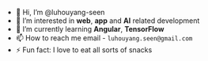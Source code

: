 - 👋 Hi, I’m @luhouyang-seen
- 👀 I’m interested in **web**, **app** and **AI** related development
- 🌱 I’m currently learning **Angular**, **TensorFlow**
- 📫 How to reach me email - ```luhouyang.seen@gmail.com```
- ⚡ Fun fact: I love to eat all sorts of snacks

<!---
luhouyang-seen/luhouyang-seen is a ✨ special ✨ repository because its `README.md` (this file) appears on your GitHub profile.
You can click the Preview link to take a look at your changes.
--->
